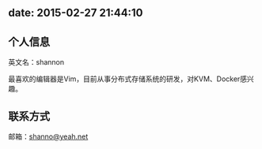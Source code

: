 date: 2015-02-27 21:44:10
---

## 个人信息

英文名：shannon

最喜欢的编辑器是Vim，目前从事分布式存储系统的研发，对KVM、Docker感兴趣。

## 联系方式

邮箱：shanno@yeah.net
